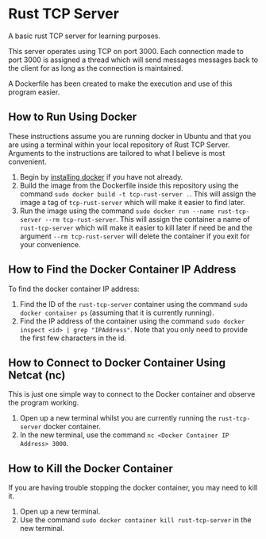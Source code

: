 # Rust TCP Server
A basic rust TCP server for learning purposes.

This server operates using TCP on port 3000. Each connection made to port 3000 is assigned a thread which will send messages messages back to the client for as long as the connection is maintained.

A Dockerfile has been created to make the execution and use of this program easier.

## How to Run Using Docker
These instructions assume you are running docker in Ubuntu and that you are using a terminal within your local repository of Rust TCP Server. Arguments to the instructions are tailored to what I believe is most convenient.
1. Begin by [installing docker](https://docs.docker.com/engine/install/ubuntu/) if you have not already.
2. Build the image from the Dockerfile inside this repository using the command `sudo docker build -t tcp-rust-server .`. This will assign the image a tag of `tcp-rust-server` which will make it easier to find later.
3. Run the image using the command `sudo docker run --name rust-tcp-server --rm tcp-rust-server`. This will assign the container a name of `rust-tcp-server` which will make it easier to kill later if need be and the argument `--rm tcp-rust-server` will delete the container if you exit for your convenience.

## How to Find the Docker Container IP Address
To find the docker container IP address:
1. Find the ID of the `rust-tcp-server` container using the command `sudo docker container ps` (assuming that it is currently running).
2. Find the IP address of the container using the command `sudo docker inspect <id> | grep "IPAddress"`. Note that you only need to provide the first few characters in the id.

## How to Connect to Docker Container Using Netcat (nc)
This is just one simple way to connect to the Docker container and observe the program working.
1. Open up a new terminal whilst you are currently running the `rust-tcp-server` docker container.
2. In the new terminal, use the command  `nc <Docker Container IP Address> 3000`.

## How to Kill the Docker Container
If you are having trouble stopping the docker container, you may need to kill it.
1. Open up a new terminal.
2. Use the command `sudo docker container kill rust-tcp-server` in the new terminal.